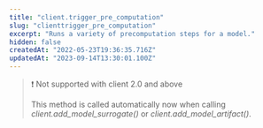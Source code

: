 ```yaml
---
title: "client.trigger_pre_computation"
slug: "clienttrigger_pre_computation"
excerpt: "Runs a variety of precomputation steps for a model."
hidden: false
createdAt: "2022-05-23T19:36:35.716Z"
updatedAt: "2023-09-14T13:30:01.100Z"
---
```

> ❗️ Not supported with client 2.0 and above
> 
> This method is called automatically now when calling _client.add_model_surrogate()_ or _client.add_model_artifact()_.